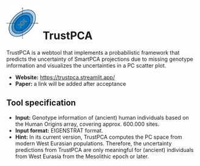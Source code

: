 # <img alt="TrustPCA" src="./logo/trustpca_logo.svg" height="90"> TrustPCA

TrustPCA is a webtool that implements a probabilistic framework that predicts the uncertainty of SmartPCA projections due to missing genotype information and visualizes the uncertainties in a PC scatter plot.

- **Website:** https://trustpca.streamlit.app/
- **Paper:** a link will be added after acceptance

## Tool specification
- **Input:** Genotype information of (ancient) human individuals based on the Human Origins array, covering approx. 600.000 sites.
- **Input format:** EIGENSTRAT format.
- **Hint:** In its current version, TrustPCA computes the PC space from modern West Eurasian populations. Therefore, the uncertainty predictions from TrustPCA are only meaningful for (ancient) individuals from West Eurasia from the Mesolithic epoch or later.